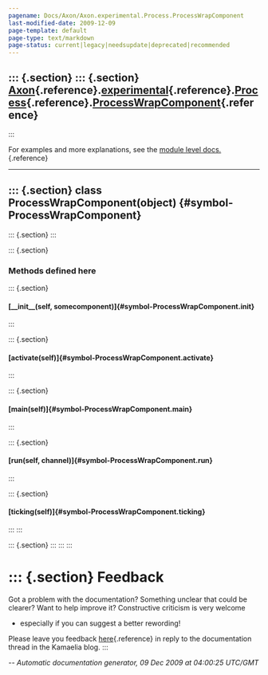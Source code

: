 ```yaml
---
pagename: Docs/Axon/Axon.experimental.Process.ProcessWrapComponent
last-modified-date: 2009-12-09
page-template: default
page-type: text/markdown
page-status: current|legacy|needsupdate|deprecated|recommended
---
```

::: {.section}
::: {.section}
[Axon](/Docs/Axon/Axon.html){.reference}.[experimental](/Docs/Axon/Axon.experimental.html){.reference}.[Process](/Docs/Axon/Axon.experimental.Process.html){.reference}.[ProcessWrapComponent](/Docs/Axon/Axon.experimental.Process.ProcessWrapComponent.html){.reference}
--------------------------------------------------------------------------------------------------------------------------------------------------------------------------------------------------------------------------------------------------------------------------
:::

For examples and more explanations, see the [module level
docs.](/Docs/Axon/Axon.experimental.Process.html){.reference}

------------------------------------------------------------------------

::: {.section}
class ProcessWrapComponent(object) {#symbol-ProcessWrapComponent}
----------------------------------

::: {.section}
:::

::: {.section}
### Methods defined here

::: {.section}
#### [\_\_init\_\_(self, somecomponent)]{#symbol-ProcessWrapComponent.__init__}
:::

::: {.section}
#### [activate(self)]{#symbol-ProcessWrapComponent.activate}
:::

::: {.section}
#### [main(self)]{#symbol-ProcessWrapComponent.main}
:::

::: {.section}
#### [run(self, channel)]{#symbol-ProcessWrapComponent.run}
:::

::: {.section}
#### [ticking(self)]{#symbol-ProcessWrapComponent.ticking}
:::
:::

::: {.section}
:::
:::
:::

::: {.section}
Feedback
========

Got a problem with the documentation? Something unclear that could be
clearer? Want to help improve it? Constructive criticism is very welcome
- especially if you can suggest a better rewording!

Please leave you feedback
[here](../../../cgi-bin/blog/blog.cgi?rm=viewpost&nodeid=1142023701){.reference}
in reply to the documentation thread in the Kamaelia blog.
:::

*\-- Automatic documentation generator, 09 Dec 2009 at 04:00:25 UTC/GMT*
